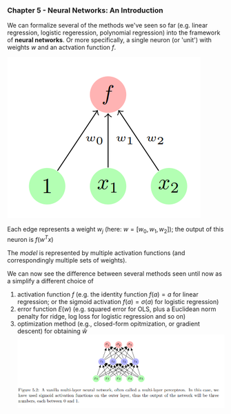 ### Chapter 5 - Neural Networks: An Introduction

We can formalize several of the methods we've seen so far (e.g. linear regression, logistic regeression, polynomial regression) into the framework of **neural networks**. Or more specifically, a single neuron (or 'unit') with weights $w$ and an actvation function $f$.

![neuron](../images/neuron.png)

Each edge represents a weight $w_j$ (here: $w=[w_0,w_1,w_2]$); the output of this neuron is $f(w^Tx)$

The *model* is represented by multiple activation functions (and correspondingly multiple sets of weights).

We can now see the difference between several methods seen until now as a simplify a different choice of
1. activation function $f$ (e.g. the identity function $f(a)=a$ for linear regression; or the sigmoid activation $f(a)=\sigma(a)$ for logistic regression) 
2. error function $E(w)$ (e.g. squared error for OLS, plus a Euclidean norm penalty for ridge, log loss for logistic regression and so on)
3. optimization method (e.g., closed-form opitmization, or gradient descent) for obtaining $\hat{w}$
![basic nn](../images/basic_nn.png)